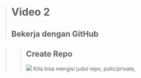 ># **Video 2**
>## **Bekerja dengan GitHub**

>>## **Create Repo**
>> ![](https://drive.google.com/file/d/1FcxUsbAoF8F1ma1cRHz-ikfdG7Hn_mgb/view?usp=share_link)
>> Kita bisa mengisi judul repo, pulic/private, 
